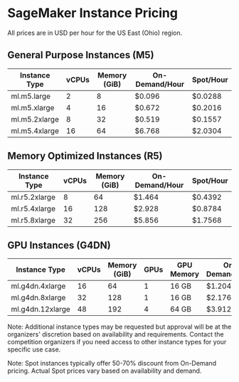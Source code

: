 # SageMaker Instance Pricing

All prices are in USD per hour for the US East (Ohio) region.

## General Purpose Instances (M5)

| Instance Type    | vCPUs | Memory (GiB) | On-Demand/Hour | Spot/Hour |
|-----------------|-------|--------------|----------------|-----------|
| ml.m5.large     | 2     | 8           | $0.096         | $0.0288   |
| ml.m5.xlarge    | 4     | 16          | $0.672         | $0.2016   |
| ml.m5.2xlarge   | 8     | 32          | $0.519         | $0.1557   |
| ml.m5.4xlarge   | 16    | 64          | $6.768         | $2.0304   |

## Memory Optimized Instances (R5)

| Instance Type    | vCPUs | Memory (GiB) | On-Demand/Hour | Spot/Hour |
|-----------------|-------|--------------|----------------|-----------|
| ml.r5.2xlarge   | 8     | 64          | $1.464         | $0.4392   |
| ml.r5.4xlarge   | 16    | 128         | $2.928         | $0.8784   |
| ml.r5.8xlarge   | 32    | 256         | $5.856         | $1.7568   |

## GPU Instances (G4DN)

| Instance Type     | vCPUs | Memory (GiB) | GPUs | GPU Memory | On-Demand/Hour | Spot/Hour |
|------------------|-------|--------------|------|------------|----------------|-----------|
| ml.g4dn.4xlarge  | 16    | 64          | 1    | 16 GB      | $1.204         | $0.3612   |
| ml.g4dn.8xlarge  | 32    | 128         | 1    | 16 GB      | $2.176         | $0.6528   |
| ml.g4dn.12xlarge | 48    | 192         | 4    | 64 GB      | $3.912         | $1.1736   |

Note: Additional instance types may be requested but approval will be at the organizers' discretion based on availability and requirements. Contact the competition organizers if you need access to other instance types for your specific use case.

Note: Spot instances typically offer 50-70% discount from On-Demand pricing. Actual Spot prices vary based on availability and demand.
